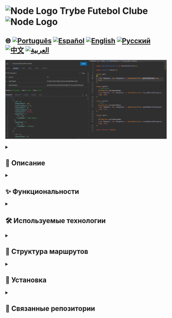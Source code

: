 # <img src="https://cdn-icons-png.flaticon.com/128/5968/5968322.png" alt="Node Logo" width="52" height="30" /> Trybe Futebol Clube <img src="https://cdn-icons-png.flaticon.com/128/5968/5968322.png" alt="Node Logo" width="52" height="30" />

## 🌐 [![Português](https://img.shields.io/badge/Português-green)](https://github.com/SamuelRocha91/trybeFutebolClube/blob/main/README.md) [![Español](https://img.shields.io/badge/Español-yellow)](https://github.com/SamuelRocha91/trybeFutebolClube/blob/main/README_es.md) [![English](https://img.shields.io/badge/English-blue)](https://github.com/SamuelRocha91/trybeFutebolClube/blob/main/README_en.md) [![Русский](https://img.shields.io/badge/Русский-lightgrey)](https://github.com/SamuelRocha91/trybeFutebolClube/blob/main/README_ru.md) [![中文](https://img.shields.io/badge/中文-red)](https://github.com/SamuelRocha91/trybeFutebolClube/blob/main/README_ch.md) [![العربية](https://img.shields.io/badge/العربية-orange)](https://github.com/SamuelRocha91/trybeFutebolClube/blob/main/README_ar.md)

![Предварительный просмотр приложения](./capturaEnpoint.png)

<details>
  <summary><h2>📄 Описание</h2></summary>

  **Trybe Futebol Clube** — это приложение для управления футбольными матчами, разработанное в рамках модуля Backend курса веб-разработки Trybe. Этот проект позволяет пользователям управлять матчами, командами и таблицами в простой и эффективной манере, используя надежный и контейнеризированный бэкенд.

</details>

<details>
  <summary><h2>✨ Функциональности</h2></summary>

  - **Управление матчами**: Создание, обновление и завершение текущих матчей.
  - **Управление командами**: Регистрация и управление информацией о футбольных командах.
  - **Система входа**: Аутентификация пользователей для обеспечения безопасности и целостности данных.
  - **Таблица**: Получение информации о таблице команд в удобном формате.

</details>

<details>
  <summary><h2>🛠️ Используемые технологии</h2></summary>

  - **Node.js**: Среда выполнения для JavaScript на стороне сервера.
  - **Express**: Фреймворк для создания RESTful API.
  - **Sequelize**: ORM (Object-Relational Mapping) для работы с базами данных.
  - **Docker**: Для контейнеризации приложения, что упрощает настройку и управление зависимостями.
  - **TypeScript**: Для статической типизации, что увеличивает качество и удобство сопровождения кода.

</details>

<details>
  <summary><h2>📑 Структура маршрутов</h2></summary>

  API имеет следующие маршруты:

  - **Команды**
    - `GET /teams`: Получить все команды.
    - `POST /teams`: Создать новую команду.

  - **Вход**
    - `POST /login`: Выполнить аутентификацию пользователя.

  - **Матчи**
    - `GET /matches`: Получить все матчи.
    - `POST /matches`: Создать новый матч.
    - `PATCH /matches/:id`: Обновить текущий матч.
    - `PATCH /matches/:id/finish`: Завершить текущий матч.

  - **Таблица**
    - `GET /leaderboard`: Получить таблицу команд.

</details>

<details>
  <summary><h2>🚀 Установка</h2></summary>

  1. Клонируйте репозиторий:

     ```bash
     git clone git@github.com:SamuelRocha91/trybeFutebolClube.git
     cd trybe-futebol-clube
     ```

  2. Установите зависимости:

     ```bash
     npm install
     ```

  3. Настройте Docker:

     - Убедитесь, что Docker установлен и запущен на вашем компьютере.
     - Вы можете использовать `docker-compose` для инициализации необходимых сервисов.

  4. Чтобы запустить приложение, используйте команду:

     ```bash
     cd app
     docker-compose up --build
     ```

     Приложение будет запущено на порту, указанном в переменной окружения `APP_PORT`, по умолчанию — 3001.

</details>

<details>
  <summary><h2>🔗 Связанные репозитории</h2></summary>

  - 🗡️ [Trybe Smith](https://github.com/SamuelRocha91/TrybeSmith/blob/main/README_ru.md)
  - 🪧 [Blogs Api](https://github.com/SamuelRocha91/BlogsApi/blob/main/README_ru.md)
  - 🐉 [Trybers and Dragons](https://github.com/SamuelRocha91/trybeAndDragons/blob/main/README_ru.md)

</details>
